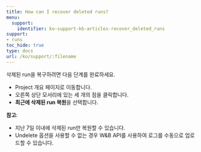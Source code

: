 ```yaml
---
title: How can I recover deleted runs?
menu:
  support:
    identifier: ko-support-kb-articles-recover_deleted_runs
support:
- runs
toc_hide: true
type: docs
url: /ko/support/:filename
---
```


삭제된 run을 복구하려면 다음 단계를 완료하세요.

- Project 개요 페이지로 이동합니다.
- 오른쪽 상단 모서리에 있는 세 개의 점을 클릭합니다.
- **최근에 삭제된 run 복원**을 선택합니다.

**참고**:
- 지난 7일 이내에 삭제된 run만 복원할 수 있습니다.
- Undelete 옵션을 사용할 수 없는 경우 W&B API를 사용하여 로그를 수동으로 업로드할 수 있습니다.
